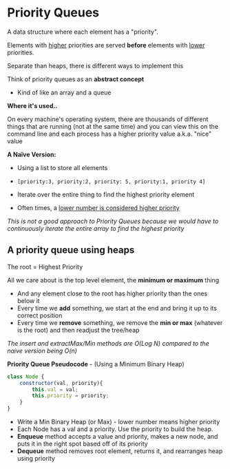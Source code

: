 # Priority Queues

A data structure where each element has a "priority".

Elements with <u>higher</u> priorities are served **before** elements with <u>lower</u> priorities. 



Separate than heaps, there is different ways to implement this 

Think of priority queues as an **abstract concept**

- Kind of like an array and a queue 



**Where it's used..**

On every machine's operating system, there are thousands of different things that are running (not at the same time) and you can view this on the command line and each process has a higher priority value a.k.a. "nice" value



**A Naïve Version:**

- Using a list to store all elements

- ```
  [priority:3, priority:2, priority: 5, priority:1, priority 4]
  ```

- Iterate over the entire thing to find the highest priority element 

- Often times, a <u>lower number is considered higher priority</u> 

*This is not a good approach to Priority Queues because we would have to continuously iterate the entire array to find the highest priority*



## A priority queue using heaps 

The root = Highest Priority

All we care about is the top level element, the **minimum or maximum** thing

- And any element close to the root has higher priority than the ones below it
- Every time we **add** something, we start at the end and bring it up to its correct position
- Every time we **remove** something, we remove the **min or max** (whatever is the root) and then readjust the tree/heap

*The insert and extractMax/Min methods are O(Log N) compared to the naive version being O(n)*





**Priority Queue Pseudocode**  - (Using a Minimum Binary Heap)

```js
class Node {
    constructor(val, priority){
        this.val = val;
        this.priority = priority;
    }
}
```



- Write a Min Binary Heap (or Max) - lower number means higher priority
- Each Node has a val and a priority. Use the priority to build the heap.
- **Enqueue** method accepts a value and priority, makes a new node, and puts it in the right spot based off of its priority
- **Dequeue** method removes root element, returns it, and rearranges heap using priority 


